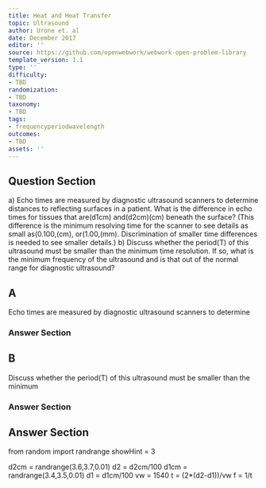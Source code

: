 ```yaml
---
title: Heat and Heat Transfer
topic: Ultrasound
author: Urone et. al
date: December 2017
editor: ''
source: https://github.com/openwebwork/webwork-open-problem-library
template_version: 1.1
type: ''
difficulty:
- TBD
randomization:
- TBD
taxonomy:
- TBD
tags:
- frequencyperiodwavelength
outcomes:
- TBD
assets: ''
---
```


## Question Section 

a) Echo times are measured by diagnostic ultrasound scanners to determine
distances to reflecting surfaces in a patient. What is the difference in echo times for
tissues that are(d1cm) and(d2cm)(cm) beneath the surface? (This difference is the
minimum resolving time for the scanner to see details as small as(0.100,(cm), or(1.00,(mm). Discrimination of smaller time differences is needed to see smaller details.) 
b) Discuss whether the period(T) of this ultrasound must be smaller than the minimum
time resolution. If so, what is the minimum frequency of the ultrasound and is that out
of the normal range for diagnostic ultrasound?

## A
Echo times are measured by diagnostic ultrasound scanners to determine
### Answer Section
## B
Discuss whether the period(T) of this ultrasound must be smaller than the minimum
### Answer Section


## Answer Section

from random import randrange
showHint = 3

d2cm = randrange(3.6,3.7,0.01)
d2 = d2cm/100
d1cm = randrange(3.4,3.5,0.01)
d1 = d1cm/100
vw = 1540
t = (2*(d2-d1))/vw
f = 1/t